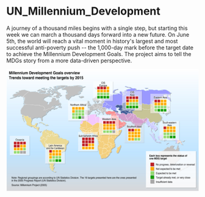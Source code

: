 UN_Millennium_Development
=========================

A journey of a thousand miles begins with a single step, but starting this week we can march a thousand days forward into a new future. On June 5th, the world will reach a vital moment in history's largest and most successful anti-poverty push -- the 1,000-day mark before the target date to achieve the Millennium Development Goals. The project aims to tell the MDGs story from a more data-driven perspective.

![Alt text](images/part3.jpg "Program Screenshot")
